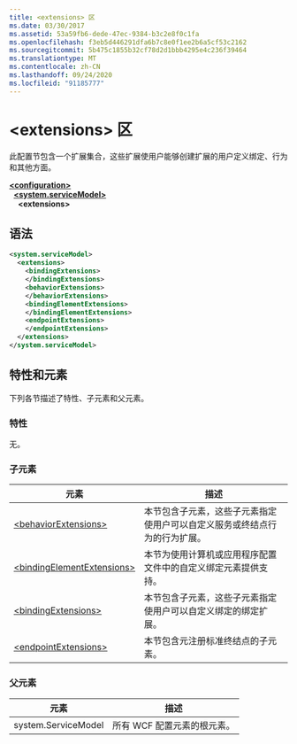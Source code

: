 ```yaml
---
title: <extensions> 区
ms.date: 03/30/2017
ms.assetid: 53a59fb6-dede-47ec-9384-b3c2e8f0c1fa
ms.openlocfilehash: f3eb5d446291dfa6b7c8e0f1ee2b6a5cf53c2162
ms.sourcegitcommit: 5b475c1855b32cf78d2d1bbb4295e4c236f39464
ms.translationtype: MT
ms.contentlocale: zh-CN
ms.lasthandoff: 09/24/2020
ms.locfileid: "91185777"
---
```

# <a name="extensions-section"></a>\<extensions> 区

此配置节包含一个扩展集合，这些扩展使用户能够创建扩展的用户定义绑定、行为和其他方面。  
  
[**\<configuration>**](../configuration-element.md)\
&nbsp;&nbsp;[**\<system.serviceModel>**](system-servicemodel.md)\
&nbsp;&nbsp;&nbsp;&nbsp;**\<extensions>**  
  
## <a name="syntax"></a>语法  
  
```xml  
<system.serviceModel>
  <extensions>
    <bindingExtensions>
    </bindingExtensions>
    <behaviorExtensions>
    </behaviorExtensions>
    <bindingElementExtensions>
    </bindingElementExtensions>
    <endpointExtensions>
    </endpointExtensions>
  </extensions>
</system.serviceModel>
```  
  
## <a name="attributes-and-elements"></a>特性和元素  

 下列各节描述了特性、子元素和父元素。  
  
### <a name="attributes"></a>特性  

 无。  
  
### <a name="child-elements"></a>子元素  
  
|元素|描述|  
|-------------|-----------------|  
|[\<behaviorExtensions>](behaviorextensions.md)|本节包含子元素，这些子元素指定使用户可以自定义服务或终结点行为的行为扩展。|  
|[\<bindingElementExtensions>](bindingelementextensions.md)|本节为使用计算机或应用程序配置文件中的自定义绑定元素提供支持。|  
|[\<bindingExtensions>](bindingextensions.md)|本节包含子元素，这些子元素指定使用户可以自定义绑定的绑定扩展。|  
|[\<endpointExtensions>](endpointextensions.md)|本节包含元注册标准终结点的子元素。|  
  
### <a name="parent-elements"></a>父元素  
  
|元素|描述|  
|-------------|-----------------|  
|system.ServiceModel|所有 WCF 配置元素的根元素。|
